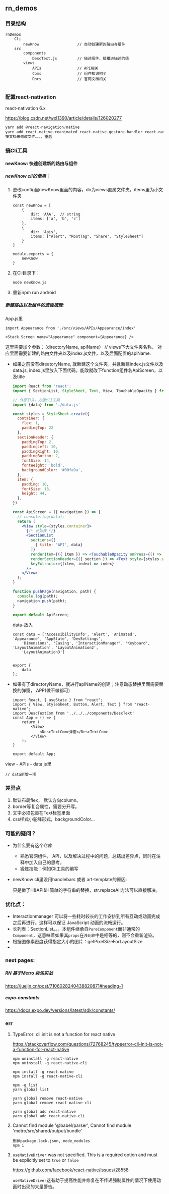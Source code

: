 ## rn_demos

### 目录结构

```
rnDemos
	Cli
		newKnow  				// 自动创建新的路由与组件
	src
		components
			DescText.js			// 描述组件，插槽进描述的值
		views
			APIs				// API相关
			Coms				// 组件知识相关
			Docs				// 官网文档相关
			
```



### 配置react-nativation

react-nativation 6.x

https://blog.csdn.net/wxl1390/article/details/126020277

```js
yarn add @react-navigation/native
yarn add react-native-reanimated react-native-gesture-handler react-native-screens react-native-safe-area-context @react-native-community/masked-view
按文档来修改文件。。。，重启
```

### 搞Cli工具

#### newKnow: 快速创建新的路由与组件

##### newKnow    cli的使用：

1. 更改config里newKnow里面的内容，dir为views直属文件夹，items里为小文件夹

   ```
   const newKnow = [
       {
           dir: 'AAA',  // string
           items: ['a', 'b', 'c']
       },
       {
           dir: 'Apis',
           items: ["Alert", "RootTag", "Share", "StyleSheet"]
       }
   ]
   
   module.exports = {
       newKnow
   }
   ```

2. 在Cli目录下：

   ```
   node newKnow.js
   ```

3. 重新npm run android



##### 新建路由以及组件的流程梳理:

App.js里

```
import Appearance from './src/views/APIs/Appearance/index'

<Stack.Screen name="Appearance" component={Appearance} />
```

这里需要加个参数：（directoryName, apiName）  // views下大文件夹名称， 对应里面需要新建的路由文件夹以及index.js文件，以及后面配置的apiName.

- 如果之前没有direatoryName, 就新建这个文件夹，并且新建index.js文件以及data.js, index.js里放入下面代码，能改就改下function组件名ApiScreen，以及title

  ```jsx
  import React from 'react';
  import { SectionList, StyleSheet, Text, View, TouchableOpacity } from 'react-native';
  
  // 外部引入，方便cli工具
  import {data} from './data.js'
  
  const styles = StyleSheet.create({
    container: {
      flex: 1,
      paddingTop: 22
    },
    sectionHeader: {
      paddingTop: 2,
      paddingLeft: 10,
      paddingRight: 10,
      paddingBottom: 2,
      fontSize: 14,
      fontWeight: 'bold',
      backgroundColor: '#00fa9a',
    },
    item: {
      padding: 10,
      fontSize: 18,
      height: 44,
    },
  })
  
  const ApiScreen = ({ navigation }) => {
    // console.log(data);
    return (
      <View style={styles.container}>
        {/* 长列表 */}
        <SectionList
          sections={[
            { title: 'API', data}
          ]}
          renderItem={({ item }) => <TouchableOpacity onPress={() => pushPage(navigation, item)}><Text style={styles.item}>{item}</Text></TouchableOpacity>}
          renderSectionHeader={({ section }) => <Text style={styles.sectionHeader}>{section.title}</Text>}
          keyExtractor={(item, index) => index}
        />
      </View>
    );
  }
  
  function pushPage(navigation, path) {
    console.log(path);
    navigation.push(path);
  }
  
  export default ApiScreen;
  ```

  data-放入

  ```
  const data = ['AccessibilityInfo', 'Alert', 'Animated', 'Appearance', 'AppState', 'DevSettings',
      'Dimensions', 'Easing', 'InteractionManager', 'Keyboard', 'LayoutAnimation', 'LayoutAnimation2',
      'LayoutAnimation3']
  
  
  export {
      data
  };
  ```

- 如果有了directoryName，就进行apiName的创建；注意动态替换里面需要替换的弹窗， APP(做不做都可)

  ```
  import React, { useState } from "react";
  import { View, StyleSheet, Button, Alert, Text } from "react-native";
  import DescTextCom from '../../../components/DescText'
  const App = () => {
      return (
          <View>
              <DescTextCom>弹窗</DescTextCom>
          </View>
      );
  }
  
  export default App;
  ```

  

view - APIs - data.js里

```
// data新增一项
```



















### 差异点

1. 默认布局flex， 默认方向column。
2. border等复合属性，需要分开写。
3. 文字必须包裹在Text标签里面
4. css样式小驼峰形式，backgroundColor...

### 可能的疑问？

- 为什么要有这个仓库
  - 熟悉官网组件， API，以及解决过程中的问题，总结出差异点，同时在注释中加入自己的思考。
  - 锻炼技能：例如Cli工具的编写
  
- newKnow    cli里没用handlebars 或者 art-template的原因:

  只是做了H&API&H简单的字符串的替换，str.replaceAll方法可以直接解决。



### 优化点：

- Interactionmanager 可以将一些耗时较长的工作安排到所有互动或动画完成之后再进行。这样可以保证 JavaScript 动画的流畅运行。
- 长列表：SectionList。。。本组件继承自`PureComponent`而非通常的`Component`，这意味着如果其`props`在`浅比较`中是相等的，则不会重新渲染。
- 根据图像素密度获得指定大小的图片：getPixelSizeForLayoutSize
- 

### next pages:

##### RN 基于Metro 拆包实战

https://juejin.cn/post/7106028240438820871#heading-1

##### expo-constants

https://docs.expo.dev/versions/latest/sdk/constants/





### err

1. TypeError: cli.init is not a function for react native

   https://stackoverflow.com/questions/72768245/typeerror-cli-init-is-not-a-function-for-react-native

   ```
   npm uninstall -g react-native
   npm uninstall -g react-native-cli
   
   npm install -g react-native
   npm install -g react-native-cli
   
   npm -g list
   yarn global list
   
   yarn global remove react-native
   yarn global remove react-native-cli
   
   yarn global add react-native
   yarn global add react-native-cli
   ```

2. Cannot find module '@babel/parser', Cannot find module 'metro/src/shared/output/bundle'

   ```
   删掉package.lock.json, node_modules
   npm i
   ```

3. `useNativeDriver` was not specified. This is a required option and must be explicitly set to `true` or `false`

   https://github.com/facebook/react-native/issues/28558

   `useNativeDriver`这有助于提高性能并修复在不传递强制属性的情况下使用动画时出现的大量警告。

   